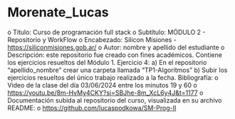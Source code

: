 # Morenate_Lucas
o Título: Curso de programación full stack
o Subtítulo: MÓDULO 2 - Repositorio y WorkFlow
o Encabezado: Silicon Misiones - https://siliconmisiones.gob.ar/
o Autor: nombre y apellido del estudiante
o Descripción: este repositorio fue creado con fines académicos. Contiene los ejercicios
resueltos del Módulo 1.
Ejercicio 4:
a) En el repositorio “apellido_nombre” crear una carpeta llamada “TP1-Algoritmos”
b) Subir los ejercicios resueltos del único trabajo realizado a la fecha.
Bibliografía:
o Video de la clase del día 03/06/2024 entre los minutos 19 y 60
o https://youtu.be/8m-HvMy4CKY?si=SBJhe-8m_XcL6y4J&t=1177
o Documentación subida al repositorio del curso, visualizada en su archivo README:
o https://github.com/lucaspodkowa/SM-Prog-II
